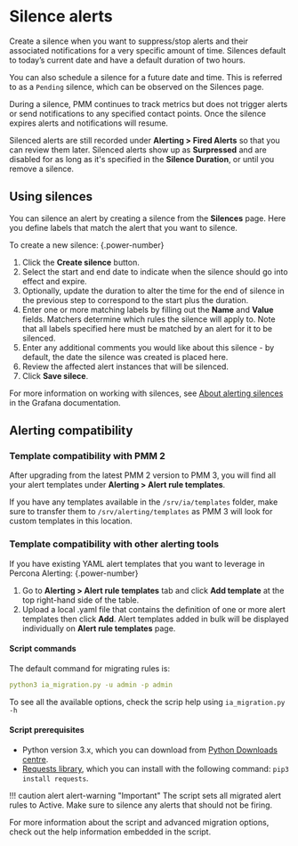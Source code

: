 # Silence alerts

Create a silence when you want to suppress/stop alerts and their associated notifications for a very specific amount of time. 
Silences default to today’s current date and have a default duration of two hours.

You can also schedule a silence for a future date and time. This is referred to as a `Pending` silence, which can be observed on the Silences page.

During a silence, PMM continues to track metrics but does not trigger alerts or send notifications to any specified contact points. Once the silence expires alerts and notifications will resume.

Silenced alerts are still recorded under **Alerting > Fired Alerts** so that you can review them later. Silenced alerts show up as **Surpressed** and are disabled for as long as it's specified in the **Silence Duration**, or until you remove a silence.

## Using silences

You can silence an alert by creating a silence from the **Silences** page.  Here you define labels that match the alert that you want to silence.

To create a new silence:
{.power-number}

1. Click the **Create silence** button.
2. Select the start and end date to indicate when the silence should go into effect and expire.
3. Optionally, update the duration to alter the time for the end of silence in the previous step to correspond to the start plus the duration.
4. Enter one or more matching labels by filling out the **Name** and **Value** fields. Matchers determine which rules the silence will apply to. Note that all labels specified here must be matched by an alert for it to be silenced.
5. Enter any additional comments you would like about this silence - by default, the date the silence was created is placed here.
6. Review the affected alert instances that will be silenced.
7. Click **Save silece**.

For more information on working with silences, see [About alerting silences](https://grafana.com/docs/grafana/latest/alerting/manage-notifications/create-silence/) in the Grafana documentation.

## Alerting compatibility

### Template compatibility with PMM 2

After upgrading from the latest PMM 2 version to PMM 3, you will find all your alert templates under **Alerting > Alert rule templates**.

If you have any templates available in the  `/srv/ia/templates` folder, make sure to transfer them to `/srv/alerting/templates` as PMM 3 will look for custom templates in this location.

### Template compatibility with other alerting tools

If you have existing YAML alert templates that you want to leverage in Percona Alerting:
{.power-number}

1. Go to **Alerting > Alert rule templates** tab and click **Add template** at the top right-hand side of the table.
2. Upload a local .yaml file that contains the definition of one or more alert templates then click **Add**. Alert templates added in bulk will be displayed individually on **Alert rule templates** page.

#### Script commands

The default command for migrating rules is:
```yaml 
python3 ia_migration.py -u admin -p admin
```
To see all the available options, check the scrip help using `ia_migration.py -h`

#### Script prerequisites

- Python version 3.x, which you can download from [Python Downloads centre](https://www.python.org/downloads/).
- [Requests library](https://requests.readthedocs.io/en/latest/user/install/#install), which you can install with the following command: ```pip3 install requests```.

!!! caution alert alert-warning "Important"
    The script sets all migrated alert rules to Active. Make sure to silence any alerts that should not be firing.

For more information about the script and advanced migration options, check out the help information embedded in the script.